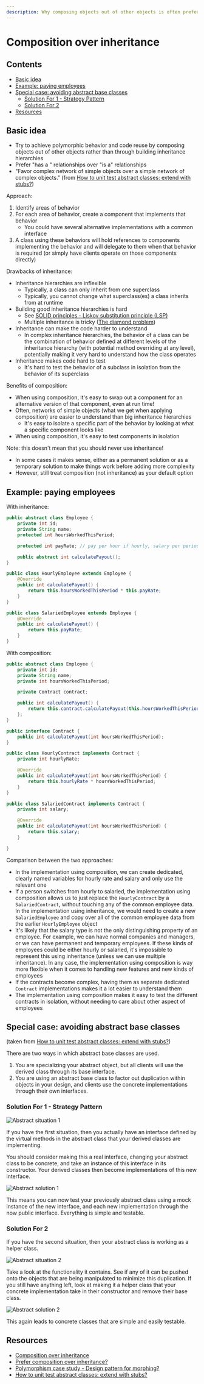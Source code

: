 ```yaml
---
description: Why composing objects out of other objects is often preferable to creating inheritance hierarchies
---
```


# Composition over inheritance

## Contents

-   [Basic idea](#basic-idea)
-   [Example: paying employees](#example-paying-employees)
-   [Special case: avoiding abstract base classes](#special-case-avoiding-abstract-base-classes)
    -   [Solution For 1 - Strategy Pattern](#solution-for-1---strategy-pattern)
    -   [Solution For 2](#solution-for-2)
-   [Resources](#resources)

## Basic idea

-   Try to achieve polymorphic behavior and code reuse by composing objects out of other objects rather than through building inheritance hierarchies
-   Prefer "has a " relationships over "is a" relationships
-   "Favor complex network of simple objects over a simple network of complex objects." (from [How to unit test abstract classes: extend with stubs?](https://stackoverflow.com/questions/243274/how-to-unit-test-abstract-classes-extend-with-stubs))

Approach:

1.  Identify areas of behavior
2.  For each area of behavior, create a component that implements that behavior
    -   You could have several alternative implementations with a common interface
3.  A class using these behaviors will hold references to components implementing the behavior and will delegate to them when that behavior is required (or simply have clients operate on those components directly)

Drawbacks of inheritance:

-   Inheritance hierarchies are inflexible
    -   Typically, a class can only inherit from one superclass
    -   Typically, you cannot change what superclass(es) a class inherits from at runtime
-   Building good inheritance hierarchies is hard
    -   See [SOLID principles - Liskov substitution principle (LSP)](./SOLID-principles.md#liskov-substitution-principle-lsp)
    -   Multiple inheritance is tricky ([The diamond problem](https://en.wikipedia.org/wiki/Multiple_inheritance#The_diamond_problem))
-   Inheritance can make the code harder to understand
    -   In complex inheritance hierarchies, the behavior of a class can be the combination of behavior defined at different levels of the inheritance hierarchy (with potential method overriding at any level), potentially making it very hard to understand how the class operates
-   Inheritance makes code hard to test
    -   It's hard to test the behavior of a subclass in isolation from the behavior of its superclass

Benefits of composition:

-   When using composition, it's easy to swap out a component for an alternative version of that component, even at run time!
-   Often, networks of simple objects (what we get when applying composition) are easier to understand than big inheritance hierarchies
    -   It's easy to isolate a specific part of the behavior by looking at what a specific component looks like
-   When using composition, it's easy to test components in isolation

Note: this doesn't mean that you should never use inheritance! 

-   In some cases it makes sense, either as a permanent solution or as a temporary solution to make things work before adding more complexity
-   However, still treat composition (not inheritance) as your default option

## Example: paying employees

With inheritance:

```java
public abstract class Employee {
    private int id;
    private String name;
    protected int hoursWorkedThisPeriod;

    protected int payRate; // pay per hour if hourly, salary per period if salaried

    public abstract int calculatePayout();
}

public class HourlyEmployee extends Employee {
    @Override
    public int calculatePayout() {
        return this.hoursWorkedThisPeriod * this.payRate;
    }
}

public class SalariedEmployee extends Employee {
    @Override
    public int calculatePayout() {
        return this.payRate;
    }
}
```

With composition:

```java
public abstract class Employee {
    private int id;
    private String name;
    private int hoursWorkedThisPeriod;

    private Contract contract;

    public int calculatePayout() {
        return this.contract.calculatePayout(this.hoursWorkedThisPeriod);
    };
}

public interface Contract {
    public int calculatePayout(int hoursWorkedThisPeriod);
}

public class HourlyContract implements Contract {
    private int hourlyRate;

    @Override
    public int calculatePayout(int hoursWorkedThisPeriod) {
        return this.hourlyRate * hoursWorkedThisPeriod;
    }
}

public class SalariedContract implements Contract {
    private int salary;

    @Override
    public int calculatePayout(int hoursWorkedThisPeriod) {
        return this.salary;
    }

}
```

Comparison between the two approaches:

-   In the implementation using composition, we can create dedicated, clearly named variables for hourly rate and salary and only use the relevant one
-   If a person switches from hourly to salaried, the implementation using composition allows us to just replace the `HourlyContract` by a `SalariedContract`, without touching any of the common employee data. In the implementation using inheritance, we would need to create a new `SalariedEmployee` and copy over all of the common employee data from the earlier `HourlyEmployee` object
-   It's likely that the salary type is not the only distinguishing property of an employee. For example, we can have normal companies and managers, or we can have permanent and temporary employees. If these kinds of employees could be either hourly or salaried, it's impossible to represent this using inheritance (unless we can use multiple inheritance). In any case, the implementation using composition is way more flexible when it comes to handling new features and new kinds of employees
-   If the contracts become complex, having them as separate dedicated `Contract` implementations makes it a lot easier to understand them
-   The implementation using composition makes it easy to test the different contracts in isolation, without needing to care about other aspect of employees

## Special case: avoiding abstract base classes

(taken from [How to unit test abstract classes: extend with stubs?](https://stackoverflow.com/questions/243274/how-to-unit-test-abstract-classes-extend-with-stubs))

There are two ways in which abstract base classes are used.

1.  You are specializing your abstract object, but all clients will use the derived class through its base interface.
2.  You are using an abstract base class to factor out duplication within objects in your design, and clients use the concrete implementations through their own interfaces.

### Solution For 1 - Strategy Pattern

![Abstract situation 1](./_img/Composition-over-inheritance/abstract-situation-1.png)

If you have the first situation, then you actually have an interface defined by the virtual methods in the abstract class that your derived classes are implementing.

You should consider making this a real interface, changing your abstract class to be concrete, and take an instance of this interface in its constructor. Your derived classes then become implementations of this new interface.

![Abstract solution 1](./_img/Composition-over-inheritance/abstract-solution-1.png)

This means you can now test your previously abstract class using a mock instance of the new interface, and each new implementation through the now public interface. Everything is simple and testable.

### Solution For 2

If you have the second situation, then your abstract class is working as a helper class.

![Abstract situation 2](./_img/Composition-over-inheritance/abstract-situation-2.png)

Take a look at the functionality it contains. See if any of it can be pushed onto the objects that are being manipulated to minimize this duplication. If you still have anything left, look at making it a helper class that your concrete implementation take in their constructor and remove their base class.

![Abstract solution 2](./_img/Composition-over-inheritance/abstract-solution-2.png)

This again leads to concrete classes that are simple and easily testable.

## Resources

-   [Composition over inheritance](https://en.wikipedia.org/wiki/Composition_over_inheritance)
-   [Prefer composition over inheritance?](https://stackoverflow.com/questions/49002/prefer-composition-over-inheritance)
-   [Polymorphism case study - Design pattern for morphing?](https://softwareengineering.stackexchange.com/questions/408246/polymorphism-case-study-design-pattern-for-morphing)
-   [How to unit test abstract classes: extend with stubs?](https://stackoverflow.com/questions/243274/how-to-unit-test-abstract-classes-extend-with-stubs)
